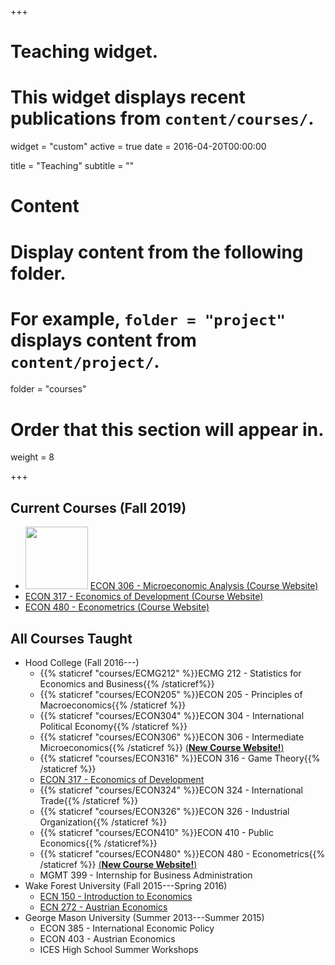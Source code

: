 +++
# Teaching widget.
# This widget displays recent publications from `content/courses/`.
widget = "custom"
active = true
date = 2016-04-20T00:00:00

title = "Teaching"
subtitle = ""

# Content
# Display content from the following folder.
# For example, `folder = "project"` displays content from `content/project/`.
folder = "courses"

# Order that this section will appear in.
weight = 8

+++

## Current Courses (Fall 2019)
* <img src="https://ryansafner.com/img/micro_hex.png" alt="" width="100"/> [ECON 306 - Microeconomic Analysis (Course Website)](http://microf19.classes.ryansafner.com)
* [ECON 317 - Economics of Development (Course Website)](http://devf19.classes.ryansafner.com)
* [ECON 480 - Econometrics (Course Website)](http://metricsf19.classes.ryansafner.com)

## All Courses Taught
* Hood College (Fall 2016---)
  - {{% staticref "courses/ECMG212" %}}ECMG 212 - Statistics for Economics and Business{{% /staticref%}}
  - {{% staticref "courses/ECON205" %}}ECON 205 - Principles of Macroeconomics{{% /staticref %}}
  - {{% staticref "courses/ECON304" %}}ECON 304 - International Political Economy{{% /staticref %}}
  - {{% staticref "courses/ECON306" %}}ECON 306 - Intermediate Microeconomics{{% /staticref %}} [(**New Course Website!**)](http://microf19.classes.ryansafner.com)
  - {{% staticref "courses/ECON316" %}}ECON 316 - Game Theory{{% /staticref %}}
  - [ECON 317 - Economics of Development](developmentf19.classes.ryansafner.com)
  - {{% staticref "courses/ECON324" %}}ECON 324 - International Trade{{% /staticref %}}
  - {{% staticref "courses/ECON326" %}}ECON 326 - Industrial Organization{{% /staticref %}}
  - {{% staticref "courses/ECON410" %}}ECON 410 - Public Economics{{% /staticref%}}
  - {{% staticref "courses/ECON480" %}}ECON 480 - Econometrics{{% /staticref %}} [(**New Course Website!**)](http://metricsf19.classes.ryansafner.com)
  - MGMT 399 - Internship for Business Administration 
* Wake Forest University (Fall 2015---Spring 2016)
  - [ECN 150 - Introduction to Economics](https://www.dropbox.com/s/w03rizmeov387tb/ECN_150C_Syllabus_Safner.pdf?dl=0)
  - [ECN 272 - Austrian Economics](https://www.dropbox.com/s/f1ddw84rggv7zod/Austrian_Economics_Syllabus.pdf?dl=0)
* George Mason University (Summer 2013---Summer 2015)
  - ECON 385 - International Economic Policy
  - ECON 403 - Austrian Economics
  - ICES High School Summer Workshops 

